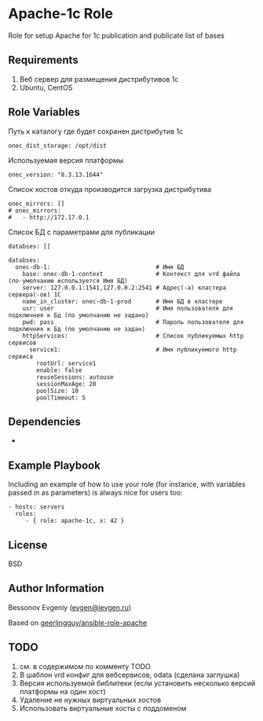 Apache-1c Role
=========

Role for setup Apache for 1c publication and publicate list of bases

Requirements
------------

1. Веб сервер для размещения дистрибутивов 1с
2. Ubuntu, CentOS



Role Variables
--------------

Путь к каталогу где будет сохранен дистрибутив 1с

    onec_dist_storage: /opt/dist


Используемая версия платформы

    onec_version: "8.3.13.1644"

Список хостов откуда производится загрузка дистрибутива

    onec_mirrors: []
    # onec_mirrors:
    #   - http://172.17.0.1

Список БД с параметрами для публикации 

    databses: []

    databses:
      onec-db-1:                              # Имя БД
        base: onec-db-1-context               # Контекст для vrd файла (по-умолчанию используется Имя БД)
        server: 127.0.0.1:1541,127.0.0.2:2541 # Адрес(-а) кластера сервера(-ов) 1С
        name_in_cluster: onec-db-1-prod       # Имя БД в кластере
        usr: user                             # Имя пользователя для подключния к Бд (по умолчанию не задано)
        pwd: pass                             # Пароль пользователя для подключния к Бд (по умолчанию не задан) 
        httpServices:                         # Список публикуемых http сервисов
          service1:                           # Имя публикуемого http сервиса    
            rootUrl: service1
            enable: false
            reuseSessions: autouse
            sessionMaxAge: 20
            poolSize: 10
            poolTimeout: 5



Dependencies
------------

-

Example Playbook
----------------

Including an example of how to use your role (for instance, with variables
passed in as parameters) is always nice for users too:

    - hosts: servers
      roles:
         - { role: apache-1c, x: 42 }

License
-------

BSD

Author Information
------------------

Bessonov Evgeniy (evgen@ievgen.ru)

Based on [geerlingguy/ansible-role-apache](https://github.com/geerlingguy/ansible-role-apache)

TODO
------------------
1. см. в содержимом по комменту TODO
2. В шаблон vrd конфиг для вебсервисов, odata (сделана заглушка)
3. Версия используемой библитеки (если установить несколько версий платформы на один хост)
4. Удаление не нужных виртуальных хостов
5. Использовать виртуальные хосты с поддоменом